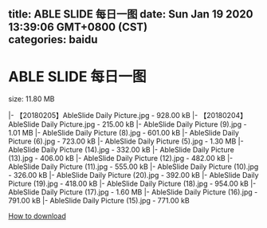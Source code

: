 
title: ABLE SLIDE 每日一图
date: Sun Jan 19 2020 13:39:06 GMT+0800 (CST)    
categories: baidu
---

# ABLE SLIDE 每日一图
size: 11.80 MB
 
 
|- 【20180205】AbleSlide Daily Picture.jpg - 928.00 kB
|- 【20180204】AbleSlide Daily Picture.jpg - 215.00 kB
|- AbleSlide Daily Picture (9).jpg - 1.01 MB
|- AbleSlide Daily Picture (8).jpg - 601.00 kB
|- AbleSlide Daily Picture (6).jpg - 723.00 kB
|- AbleSlide Daily Picture (5).jpg - 1.30 MB
|- AbleSlide Daily Picture (14).jpg - 332.00 kB
|- AbleSlide Daily Picture (13).jpg - 406.00 kB
|- AbleSlide Daily Picture (12).jpg - 482.00 kB
|- AbleSlide Daily Picture (11).jpg - 555.00 kB
|- AbleSlide Daily Picture (10).jpg - 326.00 kB
|- AbleSlide Daily Picture  (20).jpg - 392.00 kB
|- AbleSlide Daily Picture  (19).jpg - 418.00 kB
|- AbleSlide Daily Picture  (18).jpg - 954.00 kB
|- AbleSlide Daily Picture  (17).jpg - 1.60 MB
|- AbleSlide Daily Picture  (16).jpg - 791.00 kB
|- AbleSlide Daily Picture  (15).jpg - 771.00 kB

[How to download](https://bpcam.bemobtrk.com/go/2ceec3aa-1ca2-46d6-b9ff-aaa5c184517c?jno=555)
